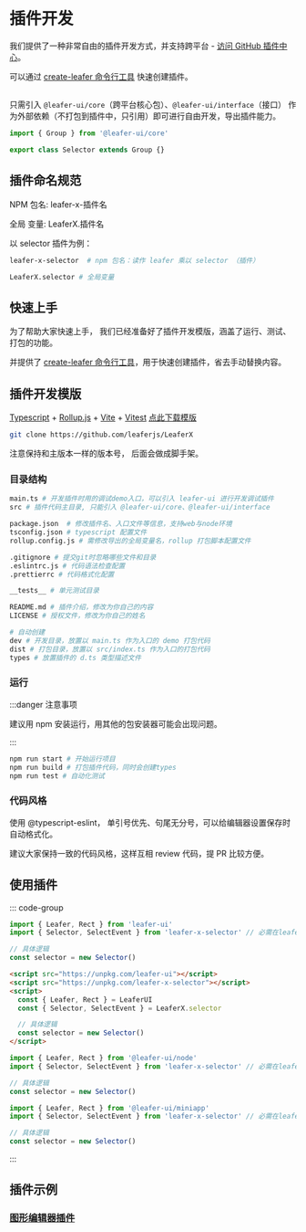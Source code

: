 # 插件开发

我们提供了一种非常自由的插件开发方式，并支持跨平台 - [访问 GitHub 插件中心](https://github.com/leaferjs/LeaferX)。

可以通过 [create-leafer 命令行工具](/create/leafer.md#快速创建-leaferx-插件模板) 快速创建插件。

##

只需引入 `@leafer-ui/core`（跨平台核心包）、`@leafer-ui/interface`（接口） 作为外部依赖（不打包到插件中，只引用）即可进行自由开发，导出插件能力。

```ts
import { Group } from '@leafer-ui/core'

export class Selector extends Group {}
```

## 插件命名规范

NPM 包名: leafer-x-插件名

全局 变量: LeaferX.插件名

以 selector 插件为例：

```sh
leafer-x-selector  # npm 包名：读作 leafer 乘以 selector （插件）

LeaferX.selector # 全局变量
```

## 快速上手

为了帮助大家快速上手， 我们已经准备好了插件开发模版，涵盖了运行、测试、打包的功能。

并提供了 [create-leafer 命令行工具](/create/leafer.md#快速创建-leaferx-插件模板)，用于快速创建插件，省去手动替换内容。

## 插件开发模版

[Typescript](https://ts.nodejs.cn/) + [Rollup.js](https://www.rollupjs.com/) + [Vite](https://cn.vitejs.dev/guide/) + [Vitest](https://cn.vitest.dev/guide/) [点此下载模版](https://github.com/leaferjs/LeaferX/archive/refs/heads/main.zip)

```sh
git clone https://github.com/leaferjs/LeaferX
```

注意保持和主版本一样的版本号， 后面会做成脚手架。

### 目录结构

```sh
main.ts # 开发插件时用的调试demo入口，可以引入 leafer-ui 进行开发调试插件
src # 插件代码主目录, 只能引入 @leafer-ui/core、@leafer-ui/interface

package.json  # 修改插件名、入口文件等信息，支持web与node环境
tsconfig.json # typescript 配置文件
rollup.config.js # 需修改导出的全局变量名，rollup 打包脚本配置文件

.gitignore # 提交git时忽略哪些文件和目录
.eslintrc.js # 代码语法检查配置
.prettierrc # 代码格式化配置

__tests__ # 单元测试目录

README.md # 插件介绍，修改为你自己的内容
LICENSE # 授权文件，修改为你自己的姓名

# 自动创建
dev # 开发目录，放置以 main.ts 作为入口的 demo 打包代码
dist # 打包目录，放置以 src/index.ts 作为入口的打包代码
types # 放置插件的 d.ts 类型描述文件
```

### 运行

:::danger 注意事项

建议用 npm 安装运行，用其他的包安装器可能会出现问题。

:::

```sh
npm run start # 开始运行项目
npm run build # 打包插件代码，同时会创建types
npm run test # 自动化测试
```

### 代码风格

使用 @typescript-eslint， 单引号优先、句尾无分号，可以给编辑器设置保存时自动格式化。

建议大家保持一致的代码风格，这样互相 review 代码，提 PR 比较方便。

## 使用插件

::: code-group

```ts [web]
import { Leafer, Rect } from 'leafer-ui'
import { Selector, SelectEvent } from 'leafer-x-selector' // 必需在leafer-ui之后导入

// 具体逻辑
const selector = new Selector()
```

```html
<script src="https://unpkg.com/leafer-ui"></script>
<script src="https://unpkg.com/leafer-x-selector"></script>
<script>
  const { Leafer, Rect } = LeaferUI
  const { Selector, SelectEvent } = LeaferX.selector

  // 具体逻辑
  const selector = new Selector()
</script>
```

```ts [node]
import { Leafer, Rect } from '@leafer-ui/node'
import { Selector, SelectEvent } from 'leafer-x-selector' // 必需在leafer-ui之后导入

// 具体逻辑
const selector = new Selector()
```

```ts [miniapp]
import { Leafer, Rect } from '@leafer-ui/miniapp'
import { Selector, SelectEvent } from 'leafer-x-selector' // 必需在leafer-ui之后导入

// 具体逻辑
const selector = new Selector()
```

:::

## 插件示例

### [图形编辑器插件](/plugin/in/editor/)

